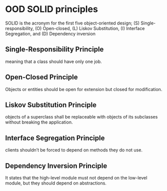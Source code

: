 # OOD SOLID principles
SOLID is the acronym for the first five object-oriented design; (S) Single-responsibility, (O) Open-closed, (L) Liskov Substitution, (I) Interface Segregation, and (D) Dependency inversion

## Single-Responsibility Principle
meaning that a class should have only one job.

## Open-Closed Principle
Objects or entities should be open for extension but closed for modification.

## Liskov Substitution Principle
objects of a superclass shall be replaceable with objects of its subclasses without breaking the application.

## Interface Segregation Principle
clients shouldn’t be forced to depend on methods they do not use.

## Dependency Inversion Principle
It states that the high-level module must not depend on the low-level module, but they should depend on abstractions.
